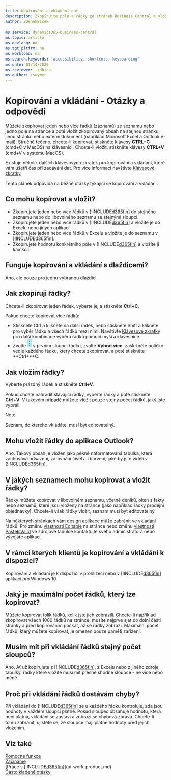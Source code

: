 ```yaml
---
title: Kopírování a vkládání dat
description: Zkopírujte pole a řádky ze stránek Business Central a vložte je na jiné místo.
author: ZdenekBicek

ms.service: dynamics365-business-central
ms.topic: article
ms.devlang: na
ms.tgt_pltfrm: na
ms.workload: na
ms.search.keywords: 'accessibility, shortcuts, keyboarding'
ms.date: 01/14/2020
ms.reviewer: -zdbice
ms.author: jswymer
---
```


# <a name="copying-and-pasting"></a>Kopírování a vkládání - Otázky a odpovědi

Můžete zkopírovat jeden nebo více řádků (záznamů) ze seznamu nebo jedno pole na stránce a poté vložit zkopírovaný obsah na stejnou stránku, jinou stránku nebo externí dokument (například Microsoft Excel a Outlook e-mail). Stručně řečeno, chcete-li kopírovat, stiskněte klávesy **CTRL+C** (cmd+C v MacOS) na klávesnici. Chcete-li vložit, stiskněte klávesy **CTRL+V** (cmd+V v systému MacOS).

Existuje několik dalších klávesových zkratek pro kopírování a vkládání, které vám ušetří čas při zadávání dat. Pro více informací navštivte [Klávesové zkratky](keyboard-shortcuts.md#CopyRows)

Tento článek odpovídá na běžné otázky týkající se kopírování a vkládání.

## <a name="what-can-i-copy-and-paste"></a>Co mohu kopírovat a vložit?

- Zkopírujete jeden nebo více řádků v [!INCLUDE[d365fin](includes/d365fin_md.md)] do stejného seznamu nebo do libovolného seznamu se stejnými sloupci.
- Zkopírujete jeden nebo více řádků v [!INCLUDE[d365fin](includes/d365fin_md.md)] a vložíte je do Excelu nebo jiných aplikací.
- Zkopírujete jeden nebo více řádků v Excelu a vložíte je do seznamu v [!INCLUDE[d365fin](includes/d365fin_md.md)].
- Zkopírujete hodnotu konkrétního pole v [!INCLUDE[d365fin](includes/d365fin_md.md)] a vložíte ji kamkoli.

## <a name="does-copy-and-paste-work-with-tiles"></a>Funguje kopírování a vkládání s dlaždicemi?

Ano, ale pouze pro jednu vybranou dlaždici.

## <a name="how-do-i-copy-rows"></a>Jak zkopíruji řádky?

Chcete-li zkopírovat jeden řádek, vyberte jej a stiskněte **Ctrl+C**.

Pokud chcete kopírovat více řádků:

- Stiskněte Ctrl a klikněte na další řádek, nebo stiskněte Shift a klikněte pro vyběr řádku a všech řádků mezi nimi. Navštivte [Klávesové zkratky](keyboard-shortcuts.md#CopyRows) pro další kombinace výběru řádků pomocí myši a klávesnice.
- Zvolte ![Zobrazit více možností](media/show-more-options-icon.png "Ikona Zobrazit více možností") v prvním sloupci řádku, zvolte **Vybrat více**, zaškrtněte políčko vedle každého řádku, který chcete zkopírovat, a poté stiskněte **Ctrl+**C.

## <a name="how-do-i-paste-rows"></a>Jak vložím řádky?

Vyberte prázdný řádek a stiskněte **Ctrl+V**.

Pokud chcete nahradit stávající řádky, vyberte řádky a poté stiskněte **Ctrl+V**. V takovém případě můžete vložit pouze stejný počet řádků, jaký jste vybrali.

> [!NOTE]
> Seznam, do kterého vkládáte, musí být editovatelný.

<!-- Řádky se vkládají přímo na místo, kde se nachází kurzor. Pokud vložíte na prázdný řádek, budou všechny následující následující řádky přesunuty za vložené řádky. Pokud vložíte do existujícího řádku nebo řádků, bude přepsán.-->

## <a name="can-i-paste-rows-into-an-outlook-email"></a>Mohu vložit řádky do aplikace Outlook?

Ano. Takový obsah je vložen jako pěkně naformátovaná tabulka, která zachovává odsazení, zarovnání čísel a zbarvení, jaké by jste viděli v [!INCLUDE[d365fin](includes/d365fin_md.md)].

## <a name="in-which-lists-can-i-copy-and-paste-rows"></a>V jakých seznamech mohu kopírovat a vložit řádky?

Řádky můžete kopírovat v libovolném seznamu, včetně deníků, oken s fakty nebo seznamů, které jsou vloženy na stránce (jako například řádky prodejní objednávky). Chcete-li však řádky vložit, seznam musí být editovatelný.

Na některých stránkách vám design aplikace může zabránit ve vkládání řádků. Pro změnu [vlastnosti Editable](https://docs.microsoft.com/en-us/dynamics365/business-central/dev-itpro/developer/properties/devenv-editable-property) na stránce nebo změnu [vlastnosti PasteIsValid](https://docs.microsoft.com/en-us/dynamics365/business-central/dev-itpro/developer/properties/devenv-pasteisvalid-property) ve zdrojové tabulce kontaktujte svého administrátora nebo vývojáře aplikací.

## <a name="on-which-clients-is-copy-and-paste-available"></a>V rámci kterých klientů je kopírování a vkládání k dispozici?

Kopírování a vkládání je k dispozici v prohlížeči nebo v [!INCLUDE[d365fin](includes/d365fin_md.md)] aplikaci pro Windows 10.

## <a name="what-is-the-maximum-number-of-rows-that-can-be-copied"></a>Jaký je maximální počet řádků, který lze kopírovat?

Můžete kopírovat tolik řádků, kolik jste jich zobrazili. Chcete-li například zkopírovat všech 1000 řádků na stránce, musíte nejprve sjet do dolní části stránky a před kopírováním počkat, až se řádky zobrazí. Maximální počet řádků, který můžete kopírovat, je omezen pouze pamětí zařízení.

## <a name="must-i-have-the-exact-same-number-of-columns-when-pasting-rows"></a>Musím mít při vkládání řádků stejný počet sloupců?

Ano. Ať už kopírujete z [!INCLUDE[d365fin](includes/d365fin_md.md)], z Excelu nebo z jiného zdroje tabulky, řádky které vložíte musí mít přesně shodné sloupce - ne více nebo méně.

## <a name="why-do-i-get-errors-when-pasting-rows"></a>Proč při vkládání řádků dostávám chyby?

Při vkládání do [!INCLUDE[d365fin](includes/d365fin_md.md)] se u každého řádku kontroluje, zda jsou hodnoty v každém sloupci platné. Pokud sloupec obsahuje hodnotu, která není platná, vkládání se zastaví a zobrazí se chybová zpráva. Chcete-li tomu zabránit, ujistěte se, že sloupce mají platné hodnoty před jejich vložením.

## Viz také

[Pomocné funkce](ui-accessibility.md)  
[Začínáme](product-get-started.md)  
[Práce s [!INCLUDE[d365fin](includes/d365fin_md.md)]](ui-work-product.md)  
[Často kladené otázky](across-faq.md)

